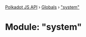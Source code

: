 [Polkadot JS API](../README.md) › [Globals](../globals.md) › ["system"](_system_.md)

# Module: "system"


